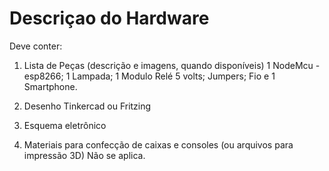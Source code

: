 # Descriçao do Hardware

Deve conter:

1) Lista de Peças (descrição e imagens, quando disponíveis)
1 NodeMcu - esp8266;
1 Lampada;
1 Modulo Relé 5 volts;
Jumpers;
Fio e
1 Smartphone.

2) Desenho Tinkercad ou Fritzing

3) Esquema eletrônico

4) Materiais para confecção de caixas e consoles (ou arquivos para impressão 3D)
Não se aplica.
